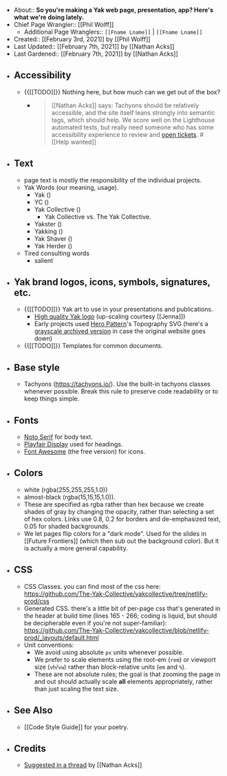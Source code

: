 - About:: __So you're making a Yak web page, presentation, app? Here's what we're doing lately.__
- Chief Page Wrangler:: [[Phil Wolff]]
    - Additional Page Wranglers:: `[[Fname Lname]]` | `[[Fname Lname]]`
- Created:: [[February 3rd, 2021]] by [[Phil Wolff]]
- Last Updated:: [[February 7th, 2021]] by [[Nathan Acks]]
- Last Gardened:: [[February 7th, 2021]] by [[Nathan Acks]]
- ## Accessibility
    - {{[[TODO]]}} Nothing here, but how much can we get out of the box?
        - > [[Nathan Acks]] says: Tachyons should be relatively accessible, and the site itself leans strongly into semantic tags, which should help. We score well on the Lighthouse automated tests, but really need someone who has some accessibility experience to review and [open tickets](https://github.com/The-Yak-Collective/yakcollective/issues). #[[Help wanted]]
- ## Text
    - page text is mostly the responsibility of the individual projects.
    - Yak Words (our meaning, usage). 
        - Yak ()
        - YC ()
        - Yak Collective ()
            - Yak Collective vs. The Yak Collective. 
        - Yakster ()
        - Yakking ()
        - Yak Shaver ()
        - Yak Herder ()
    -  Tired consulting words 
        - salient 
- ## Yak brand logos, icons, symbols, signatures, etc. 
    - {{[[TODO]]}} Yak art to use in your presentations and publications.
        - [High quality Yak logo](https://github.com/The-Yak-Collective/yakcollective/blob/netlify-prod/resources/yak-logo-icon.png) (up-scaling courtesy [[Jenna]])
        - Early projects used [Hero Pattern](https://www.heropatterns.com/)'s Topography SVG (here's a [grayscale archived version](https://github.com/The-Yak-Collective/yakcollective/blob/netlify-prod/resources/hero-patterns-topo-map.svg) in case the original website goes down)
    - {{[[TODO]]}} Templates for common documents. 
- ## Base style
    - Tachyons (https://tachyons.io/). Use the built-in tachyons classes whenever possible. Break this rule to preserve code readability or to keep things simple.
- ## Fonts
    - [Noto Serif](https://fonts.google.com/specimen/Noto+Serif) for body text.
    - [Playfair Display](https://fonts.google.com/specimen/Playfair+Display) used for headings. 
    - [Font Awesome](https://fontawesome.com/) (the free version) for icons.
- ## Colors
    - white (rgba(255,255,255,1.0)) 
    - almost-black (rgba(15,15,15,1.0)). 
    - These are specified as rgba rather than hex because we create shades of gray by changing the opacity, rather than selecting a set of hex colors. Links use 0.8, 0.2 for borders and de-emphasized text, 0.05 for shaded backgrounds. 
    - We let pages flip colors for a "dark mode". Used for the slides in [[Future Frontiers]] (which then sub out the background color). But it is actually a more general capability.
- ## CSS
    - CSS Classes. you can find most of the css here: https://github.com/The-Yak-Collective/yakcollective/tree/netlify-prod/css 
    - Generated CSS. there's a little bit of per-page css that's generated in the header at build time (lines 165 - 266; coding is liquid, but should be decipherable even if you're not super-familiar): https://github.com/The-Yak-Collective/yakcollective/blob/netlify-prod/_layouts/default.html
    - Unit conventions:
        - We avoid using absolute `px` units whenever possible.
        - We prefer to scale elements using the root-em (`rem`) or viewport size (`vh`/`vw`) rather than block-relative units (`em` and `%`).
        - These are not absolute rules; the goal is that zooming the page in and out should actually scale __all__ elements appropriately, rather than just scaling the text size.
- ## See Also
    - [[Code Style Guide]] for your poetry. 
- ## Credits
    - [Suggested in a thread](https://discord.com/channels/692111190851059762/739204942417494047/806728634307838002) by [[Nathan Acks]]
